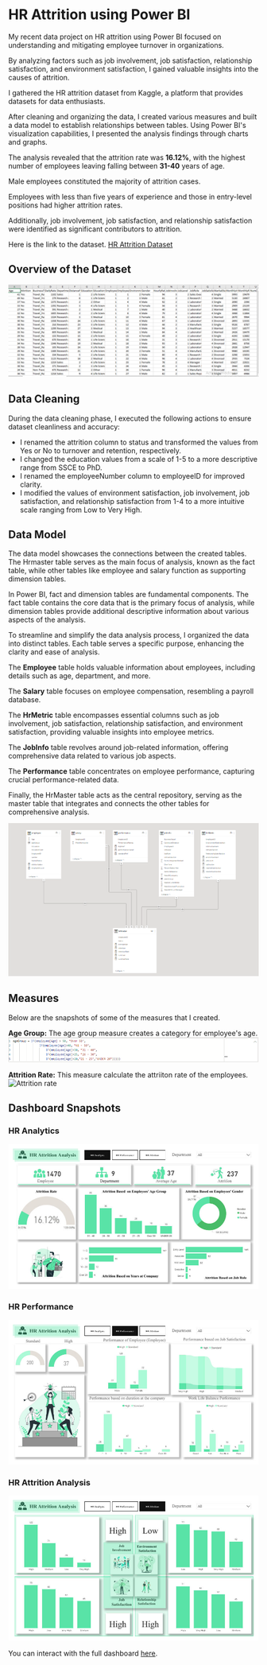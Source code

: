 # HR Attrition using Power BI

My recent data project on HR attrition using Power BI focused on understanding and mitigating employee turnover in organizations. 

By analyzing factors such as job involvement, job satisfaction, relationship satisfaction, and environment satisfaction, I gained valuable insights into the causes of attrition.

I gathered the HR attrition dataset from Kaggle, a platform that provides datasets for data enthusiasts. 

After cleaning and organizing the data, I created various measures and built a data model to establish relationships between tables. Using Power BI's visualization capabilities, I presented the analysis findings through charts and graphs.

The analysis revealed that the attrition rate was **16.12%**, with the highest number of employees leaving falling between **31-40** years of age. 

Male employees constituted the majority of attrition cases. 

Employees with less than five years of experience and those in entry-level positions had higher attrition rates. 

Additionally, job involvement, job satisfaction, and relationship satisfaction were identified as significant contributors to attrition.


Here is the link to the dataset. [HR Attrition Dataset](https://www.kaggle.com/datasets/pavansubhasht/ibm-hr-analytics-attrition-dataset)


## Overview of the Dataset
![Data Overview](https://github.com/thelukmonkazeem/hrAttrition/blob/main/Data%20Overview.PNG)


## Data Cleaning

During the data cleaning phase, I executed the following actions to ensure dataset cleanliness and accuracy:

- I renamed the attrition column to status and transformed the values from Yes or No to turnover and retention, respectively.
- I changed the education values from a scale of 1-5 to a more descriptive range from SSCE to PhD.
- I renamed the employeeNumber column to employeeID for improved clarity.
- I modified the values of environment satisfaction, job involvement, job satisfaction, and relationship satisfaction from 1-4 to a more intuitive scale ranging from Low to Very High.

## Data Model
The data model showcases the connections between the created tables. The Hrmaster table serves as the main focus of analysis, known as the fact table, while other tables like employee and salary function as supporting dimension tables.

In Power BI, fact and dimension tables are fundamental components. The fact table contains the core data that is the primary focus of analysis, while dimension tables provide additional descriptive information about various aspects of the analysis.


To streamline and simplify the data analysis process, I organized the data into distinct tables. Each table serves a specific purpose, enhancing the clarity and ease of analysis.

The **Employee** table holds valuable information about employees, including details such as age, department, and more.

The **Salary** table focuses on employee compensation, resembling a payroll database.

The **HrMetric** table encompasses essential columns such as job involvement, job satisfaction, relationship satisfaction, and environment satisfaction, providing valuable insights into employee metrics.

The **JobInfo** table revolves around job-related information, offering comprehensive data related to various job aspects.

The **Performance** table concentrates on employee performance, capturing crucial performance-related data.

Finally, the HrMaster table acts as the central repository, serving as the master table that integrates and connects the other tables for comprehensive analysis.

![Data Model](https://github.com/thelukmonkazeem/hrAttrition/blob/main/DataModel.PNG)


## Measures
Below are the snapshots of some of the measures that I created.

**Age Group:** The age group measure creates a category for employee's age.
![Age Group](https://github.com/thelukmonkazeem/hrAttrition/blob/main/ageGroup.PNG)

**Attrition Rate:** This measure calculate the attriiton rate of the employees.
![Attrition rate](https://github.com/thelukmonkazeem/hrAttrition/blob/main/attrition.PNG)

## Dashboard Snapshots
### HR Analytics
![HR Analytics](https://github.com/thelukmonkazeem/hrAttrition/blob/main/1.jpg)

### HR Performance
![HR Performance](https://github.com/thelukmonkazeem/hrAttrition/blob/main/2.jpg)

### HR Attrition Analysis
![HR Attrition Analysis](https://github.com/thelukmonkazeem/hrAttrition/blob/main/3.jpg)

You can interact with the full dashboard [here](https://app.powerbi.com/view?r=eyJrIjoiMDU0YmY2ZDUtYTc5ZS00ODFlLWJmY2UtZDU0NjViMWJkMDE4IiwidCI6IjcxNDg1YWRiLTNkOTktNDg0OS05MjFhLTlhZWQ5MTJkNWYzZSJ9).
